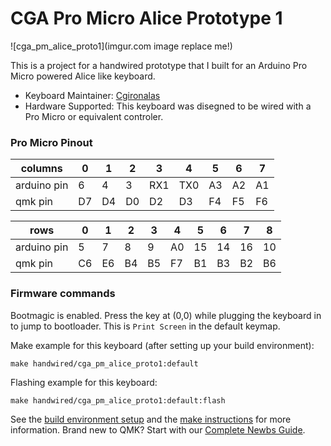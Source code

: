 # CGA Pro Micro Alice Prototype 1

![cga_pm_alice_proto1](imgur.com image replace me!)

This is a project for a handwired prototype that I built for an Arduino Pro Micro powered Alice like keyboard.

* Keyboard Maintainer: [Cgironalas](https://github.com/cgironalas)
* Hardware Supported: This keyboard was disegned to be wired with a Pro Micro or equivalent controler.

### Pro Micro Pinout
| columns     | 0   | 1   | 2   | 3   | 4   | 5   | 6   | 7   |
| ----------- | --- | --- | --- | --- | --- | --- | --- | --- |
| arduino pin |  6  |  4  |  3  | RX1 | TX0 | A3  | A2  | A1  |
| qmk pin     | D7  | D4  | D0  | D2  | D3  | F4  | F5  | F6  |

| rows        | 0   | 1   | 2   | 3   | 4   | 5   | 6   | 7   | 8   |
| ----------- | --- | --- | --- | --- | --- | --- | --- | --- | --- |
| arduino pin |  5  |  7  |  8  |  9  | A0  | 15  | 14  | 16  | 10  |
| qmk pin     | C6  | E6  | B4  | B5  | F7  | B1  | B3  | B2  | B6  |


### Firmware commands

Bootmagic is enabled.  Press the key at (0,0) while plugging the keyboard in to jump to bootloader. This is `Print Screen` in the default keymap.

Make example for this keyboard (after setting up your build environment):

    make handwired/cga_pm_alice_proto1:default

Flashing example for this keyboard:

    make handwired/cga_pm_alice_proto1:default:flash

See the [build environment setup](https://docs.qmk.fm/#/getting_started_build_tools) and the [make instructions](https://docs.qmk.fm/#/getting_started_make_guide) for more information. Brand new to QMK? Start with our [Complete Newbs Guide](https://docs.qmk.fm/#/newbs).
